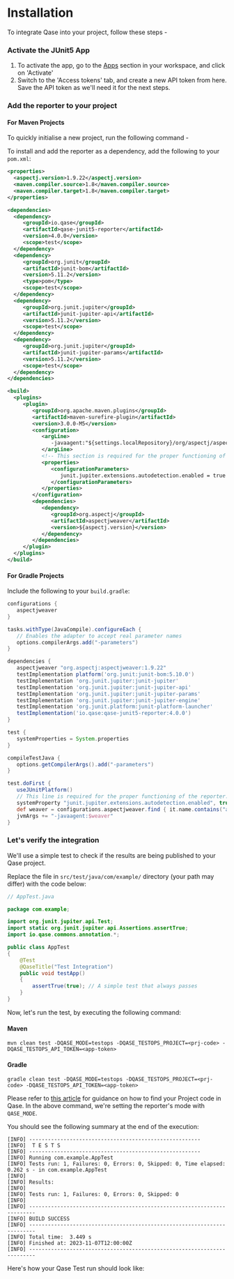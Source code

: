 # Installation

To integrate Qase into your project, follow these steps -

### Activate the JUnit5 App
1. To activate the app, go to the [Apps](https://app.qase.io/apps?app=junit5-reporter) section in your workspace, and click on 'Activate'
2. Switch to the 'Access tokens' tab, and create a new API token from here. Save the API token as we'll need it for the next steps.

### Add the reporter to your project

#### For Maven Projects

To quickly initialise a new project, run the following command -

To install and add the reporter as a dependency, add the following to your `pom.xml`:

```xml
<properties>
  <aspectj.version>1.9.22</aspectj.version>
  <maven.compiler.source>1.8</maven.compiler.source>
  <maven.compiler.target>1.8</maven.compiler.target>
</properties>

<dependencies>
  <dependency>
     <groupId>io.qase</groupId>
     <artifactId>qase-junit5-reporter</artifactId>
     <version>4.0.0</version>
     <scope>test</scope>
  </dependency>
  <dependency>
     <groupId>org.junit</groupId>
     <artifactId>junit-bom</artifactId>
     <version>5.11.2</version>
     <type>pom</type>
     <scope>test</scope>
  </dependency>
  <dependency>
     <groupId>org.junit.jupiter</groupId>
     <artifactId>junit-jupiter-api</artifactId>
     <version>5.11.2</version>
     <scope>test</scope>
  </dependency>
  <dependency>
     <groupId>org.junit.jupiter</groupId>
     <artifactId>junit-jupiter-params</artifactId>
     <version>5.11.2</version>
     <scope>test</scope>
  </dependency>
</dependencies>

<build>
  <plugins>
     <plugin>
        <groupId>org.apache.maven.plugins</groupId>
        <artifactId>maven-surefire-plugin</artifactId>
        <version>3.0.0-M5</version>
        <configuration>
           <argLine>
              -javaagent:"${settings.localRepository}/org/aspectj/aspectjweaver/${aspectj.version}/aspectjweaver-${aspectj.version}.jar"
           </argLine>
           <!-- This section is required for the proper functioning of the reporter. -->
           <properties>
              <configurationParameters>
                 junit.jupiter.extensions.autodetection.enabled = true
              </configurationParameters>
           </properties>
        </configuration>
        <dependencies>
           <dependency>
              <groupId>org.aspectj</groupId>
              <artifactId>aspectjweaver</artifactId>
              <version>${aspectj.version}</version>
           </dependency>
        </dependencies>
     </plugin>
  </plugins>
</build>
```

#### For Gradle Projects

Include the following to your `build.gradle`:

```groovy
configurations {
   aspectjweaver
}

tasks.withType(JavaCompile).configureEach {
   // Enables the adapter to accept real parameter names
   options.compilerArgs.add("-parameters")
}

dependencies {
   aspectjweaver "org.aspectj:aspectjweaver:1.9.22"
   testImplementation platform('org.junit:junit-bom:5.10.0')
   testImplementation 'org.junit.jupiter:junit-jupiter'
   testImplementation 'org.junit.jupiter:junit-jupiter-api'
   testImplementation 'org.junit.jupiter:junit-jupiter-params'
   testImplementation 'org.junit.jupiter:junit-jupiter-engine'
   testImplementation 'org.junit.platform:junit-platform-launcher'
   testImplementation('io.qase:qase-junit5-reporter:4.0.0')
}

test {
   systemProperties = System.properties
}

compileTestJava {
   options.getCompilerArgs().add("-parameters")
}

test.doFirst {
   useJUnitPlatform()
   // This line is required for the proper functioning of the reporter.
   systemProperty "junit.jupiter.extensions.autodetection.enabled", true
   def weaver = configurations.aspectjweaver.find { it.name.contains("aspectjweaver") }
   jvmArgs += "-javaagent:$weaver"
}
```

### Let's verify the integration

We'll use a simple test to check if the results are being published to your Qase project.

Replace the file in `src/test/java/com/example/` directory (your path may differ) with the code below:

```java
// AppTest.java   

package com.example;

import org.junit.jupiter.api.Test;
import static org.junit.jupiter.api.Assertions.assertTrue;
import io.qase.commons.annotation.*;

public class AppTest 
{
    @Test
    @QaseTitle("Test Integration")
    public void testApp()
    {
        assertTrue(true); // A simple test that always passes
    }
}
```

Now, let's run the test, by executing the following command:

#### Maven

```
mvn clean test -DQASE_MODE=testops -DQASE_TESTOPS_PROJECT=<prj-code> -DQASE_TESTOPS_API_TOKEN=<app-token>
```

#### Gradle

```
gradle clean test -DQASE_MODE=testops -DQASE_TESTOPS_PROJECT=<prj-code> -DQASE_TESTOPS_API_TOKEN=<app-token>
```

Please refer to [this article](https://help.qase.io/en/articles/9787250-how-do-i-find-my-project-code) for guidance on how to find your Project code in Qase. In the above command, we're setting the reporter's mode with `QASE_MODE`.

You should see the following summary at the end of the execution:

```
[INFO] -------------------------------------------------------
[INFO]  T E S T S
[INFO] -------------------------------------------------------
[INFO] Running com.example.AppTest
[INFO] Tests run: 1, Failures: 0, Errors: 0, Skipped: 0, Time elapsed: 0.262 s - in com.example.AppTest
[INFO] 
[INFO] Results:
[INFO] 
[INFO] Tests run: 1, Failures: 0, Errors: 0, Skipped: 0
[INFO] 
[INFO] ------------------------------------------------------------------------
[INFO] BUILD SUCCESS
[INFO] ------------------------------------------------------------------------
[INFO] Total time:  3.449 s
[INFO] Finished at: 2023-11-07T12:00:00Z
[INFO] ------------------------------------------------------------------------
```

Here's how your Qase Test run should look like:


